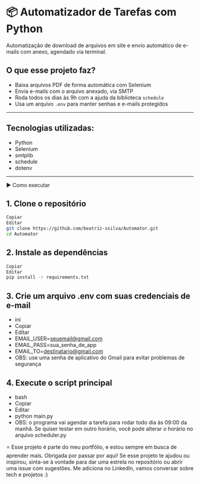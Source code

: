 # 📦 Automatizador de Tarefas com Python

Automatização de download de arquivos em site e envio automático de e-mails com anexo, agendado via terminal.

## O que esse projeto faz?

- Baixa arquivos PDF de forma automática com Selenium  
- Envia e-mails com o arquivo anexado, via SMTP  
- Roda todos os dias às 9h com a ajuda da biblioteca `schedule`  
- Usa um arquivo `.env` para manter senhas e e-mails protegidos

---

## Tecnologias utilizadas:
- Python
- Selenium
- smtplib
- schedule
- dotenv

---

▶️ Como executar
## 1. Clone o repositório
```bash
Copiar
Editar
git clone https://github.com/beatriz-ssilva/Automator.git
cd Automator
```
## 2. Instale as dependências
```bash
Copiar
Editar
pip install -r requirements.txt
```
## 3. Crie um arquivo .env com suas credenciais de e-mail
- ini
- Copiar
- Editar
- EMAIL_USER=seuemail@gmail.com
- EMAIL_PASS=sua_senha_de_app
- EMAIL_TO=destinatario@gmail.com
- OBS: use uma senha de aplicativo do Gmail para evitar problemas de segurança
## 4. Execute o script principal
- bash
- Copiar
- Editar
- python main.py
- OBS: o programa vai agendar a tarefa para rodar todo dia às 09:00 da manhã. Se quiser testar em outro horário, você pode alterar o horário no arquivo scheduler.py


⭐ Esse projeto é parte do meu portfólio, e estou sempre em busca de aprender mais. Obrigada por passar por aqui!
Se esse projeto te ajudou ou inspirou, sinta-se à vontade para dar uma estrela no repositório ou abrir uma issue com sugestões. Me adiciona no LinkedIn, vamos conversar sobre tech e projetos :) 
